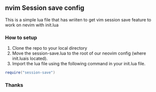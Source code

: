 ## nvim Session save config

This is a simple lua file that has wriiten to get vim session save feature to work on nevim with init.lua

### How to setup

1. Clone the repo to your local directory
2. Move the session-save.lua to the root of our neovim config (where init.luais located).
3. Import the lua file using the following command in your init.lua file.

```lua
require("session-save")
```

### Thanks 
